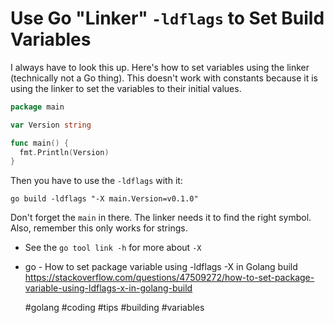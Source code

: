 # Use Go "Linker" `-ldflags` to Set Build Variables

I always have to look this up. Here's how to set variables using the
linker (technically not a Go thing). This doesn't work with constants
because it is using the linker to set the variables to their initial
values.

```go
package main

var Version string

func main() {
  fmt.Println(Version)
}
```

Then you have to use the `-ldflags` with it:

```
go build -ldflags "-X main.Version=v0.1.0" 
```

Don't forget the `main` in there. The linker needs it to find the right
symbol. Also, remember this only works for strings.

* See the `go tool link -h` for more about `-X`
* go - How to set package variable using -ldflags -X in Golang build  
  <https://stackoverflow.com/questions/47509272/how-to-set-package-variable-using-ldflags-x-in-golang-build>

    #golang #coding #tips #building #variables
